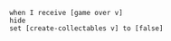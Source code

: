 ```blocks3
    when I receive [game over v]
    hide
    set [create-collectables v] to [false]
```
